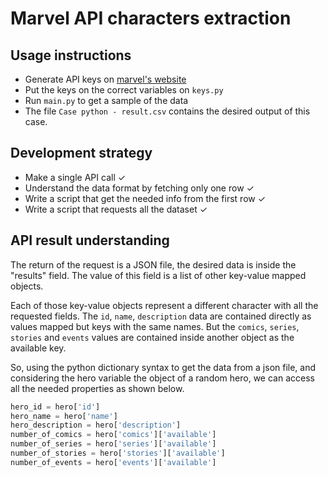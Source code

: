 # Marvel API characters extraction

## Usage instructions
- Generate API keys on [marvel's website](https://developer.marvel.com/)
- Put the keys on the correct variables on `keys.py`
- Run `main.py` to get a sample of the data
- The file `Case python - result.csv` contains the desired output of this case.

## Development strategy
- Make a single API call ✓
- Understand the data format by fetching only one row ✓
- Write a script that get the needed info from the first row ✓
- Write a script that requests all the dataset ✓

## API result understanding
The return of the request is a JSON file, the desired data is inside the "results" field. The value of this field is a
list of other key-value mapped objects.

Each of those key-value objects represent a different character with all the requested fields. The `id`, `name`,
`description` data are contained directly as values mapped but keys with the same names. But the `comics`, `series`,
`stories` and `events` values are contained inside another object as the available key. 

So, using the python dictionary syntax to get the data from a json file, and considering the hero variable the object of
a random hero, we can access all the needed properties as shown below.

```python
hero_id = hero['id']
hero_name = hero['name']
hero_description = hero['description']
number_of_comics = hero['comics']['available']
number_of_series = hero['series']['available']
number_of_stories = hero['stories']['available']
number_of_events = hero['events']['available']
```